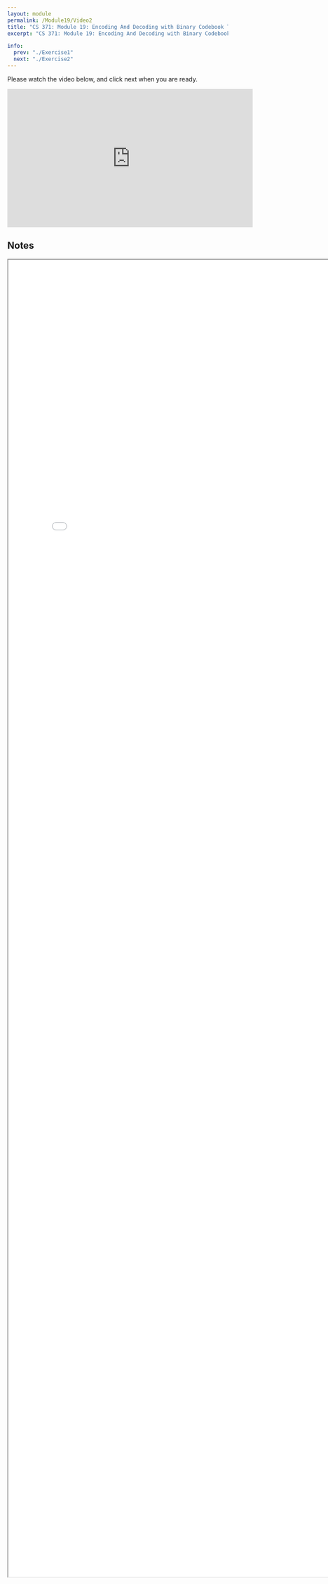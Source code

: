 ```yaml
---
layout: module
permalink: /Module19/Video2
title: "CS 371: Module 19: Encoding And Decoding with Binary Codebook Trees"
excerpt: "CS 371: Module 19: Encoding And Decoding with Binary Codebook Trees"

info:
  prev: "./Exercise1"
  next: "./Exercise2"
---
```


Please watch the video below, and click next when you are ready.

<iframe width="560" height="315" src="https://www.youtube.com/embed/wyg5lbVnt94" title="YouTube video player" frameborder="0" allow="accelerometer; autoplay; clipboard-write; encrypted-media; gyroscope; picture-in-picture" allowfullscreen></iframe>

<h2>Notes</h2>

<iframe src = "../images/Module19/BCBTrees_Encode.html" width="800" height="3000"></iframe>
